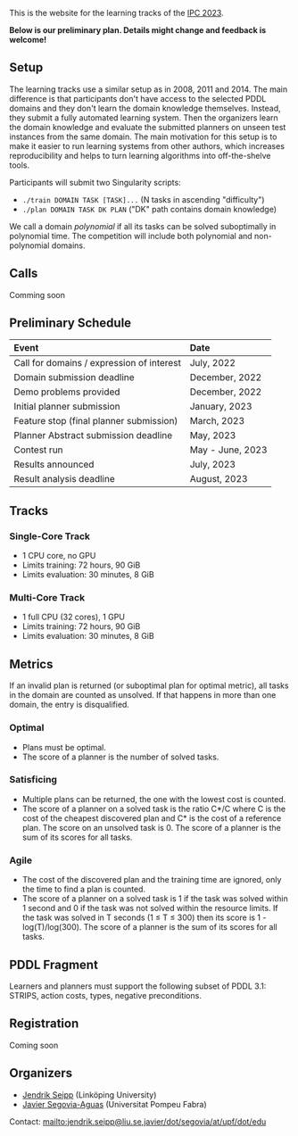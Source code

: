 This is the website for the learning tracks of the [IPC
2023](https://ipc2023.github.io).

**Below is our preliminary plan. Details might change and feedback is welcome!**

## Setup

The learning tracks use a similar setup as in 2008, 2011 and 2014. The main
difference is that participants don't have access to the selected PDDL
domains and they don't learn the domain knowledge themselves. Instead, they
submit a fully automated learning system. Then the organizers learn the domain
knowledge and evaluate the submitted planners on unseen test instances from the
same domain. The main motivation for this setup is to make it easier to run
learning systems from other authors, which increases reproducibility and helps
to turn learning algorithms into off-the-shelve tools.

Participants will submit two Singularity scripts:

* `./train DOMAIN TASK [TASK]...` (N tasks in ascending "difficulty")
* `./plan DOMAIN TASK DK PLAN` ("DK" path contains domain knowledge)

We call a domain *polynomial* if all its tasks can be solved suboptimally in
polynomial time. The competition will include both polynomial and non-polynomial
domains.

## Calls
Comming soon

## Preliminary Schedule

| Event                                         | Date             |
|:----------------------------------------------|:-----------------|
| Call for domains / expression of interest     | July, 2022       |
| Domain submission deadline                    | December, 2022   |
| Demo problems provided                        | December, 2022   |
| Initial planner submission                    | January, 2023    |
| Feature stop (final planner submission)       | March, 2023      |
| Planner Abstract submission deadline          | May, 2023        |
| Contest run                                   | May - June, 2023 |
| Results announced                             | July, 2023       |
| Result analysis deadline                      | August, 2023     |


## Tracks

### Single-Core Track
 - 1 CPU core, no GPU
 - Limits training: 72 hours, 90 GiB
 - Limits evaluation: 30 minutes, 8 GiB

### Multi-Core Track
 - 1 full CPU (32 cores), 1 GPU
 - Limits training: 72 hours, 90 GiB
 - Limits evaluation: 30 minutes, 8 GiB

## Metrics

If an invalid plan is returned (or suboptimal plan for optimal metric), all
tasks in the domain are counted as unsolved. If that happens in more than one
domain, the entry is disqualified.

### Optimal
 - Plans must be optimal.
 - The score of a planner is the number of solved tasks.

### Satisficing
 - Multiple plans can be returned, the one with the lowest cost is counted.
 - The score of a planner on a solved task is the ratio C\*/C where C is the
   cost of the cheapest discovered plan and C\* is the cost of a reference plan. The score on an unsolved task is 0. The score of a planner is the sum of its scores for all tasks.

### Agile
 - The cost of the discovered plan and the training time are ignored, only the time to find a plan is counted.
 - The score of a planner on a solved task is 1 if the task was solved within 1 second and 0 if the task was not solved within the resource limits. If the task was solved in T seconds (1 ≤ T ≤ 300) then its score is 1 - log(T)/log(300). The score of a planner is the sum of its scores for all tasks.


## PDDL Fragment

Learners and planners must support the following subset of PDDL 3.1: STRIPS, action costs, types, negative
preconditions.

## Registration
Coming soon

## Organizers
 - [Jendrik Seipp](https://jendrikseipp.com) (Linköping University)
 - [Javier Segovia-Aguas](https://jsego.github.io/) (Universitat Pompeu Fabra)

Contact: <mailto:jendrik.seipp@liu.se,javier/dot/segovia/at/upf/dot/edu>
